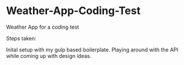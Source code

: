 # Weather-App-Coding-Test
Weather App for a coding test


Steps taken: 

Inital setup with my gulp based boilerplate. Playing around with the API while coming up with design ideas. 
